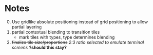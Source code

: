 # Notes

0. Use gridlike absolute positioning instead of grid positioning to allow partial layering
0. partial contextual blending to transition tiles
    * mark tiles with types, type determines blending
0. ~~finalize tile size/proportions~~ *2:3 ratio selected to emulate terminal screens* **?should this stay?**